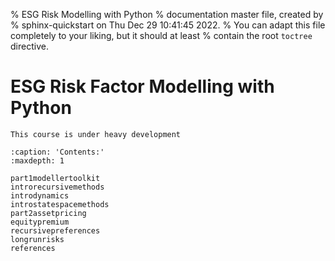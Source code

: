 % ESG Risk Modelling with Python
% documentation master file, created by
% sphinx-quickstart on Thu Dec 29 10:41:45 2022.
% You can adapt this file completely to your liking, but it should at least
% contain the root `toctree` directive.

# ESG Risk Factor Modelling with Python


```{warning}
This course is under heavy development
```

```{toctree}
:caption: 'Contents:'
:maxdepth: 1

part1modellertoolkit
introrecursivemethods
introdynamics
introstatespacemethods
part2assetpricing
equitypremium
recursivepreferences
longrunrisks
references
```